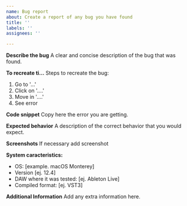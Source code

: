 ```yaml
---
name: Bug report
about: Create a report of any bug you have found
title: ''
labels: ''
assignees: ''

---
```


**Describe the bug**
A clear and concise description of the bug that was found.

**To recreate ti...**
Steps to recreate the bug:
1. Go to '...'
2. Click on '....'
3. Move in '....'
4. See error

**Code snippet**
Copy here the error you are getting.

**Expected behavior**
A description of the correct behavior that you would expect.

**Screenshots**
If necessary add screenshot

**System caracteristics:**
 - OS: [example. macOS Monterey]
 - Version [ej. 12.4]
 - DAW where it was tested: [ej. Ableton Live]
 - Compiled format: [ej. VST3]

**Additional Information**
Add any extra information here.

